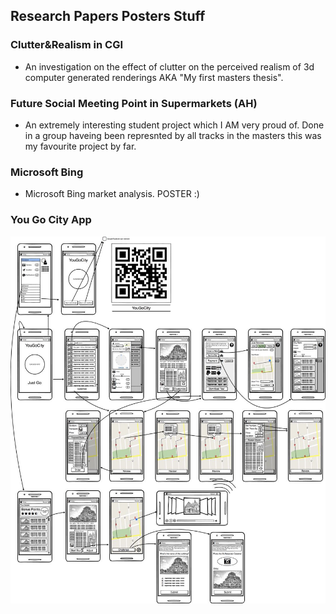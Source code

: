 ## Research Papers Posters Stuff #

### Clutter&Realism in CGI ###
* An investigation on the effect of clutter on the perceived realism of 3d computer generated renderings AKA "My first masters thesis".

### Future Social Meeting Point in Supermarkets (AH) ###
* An extremely interesting student project which I AM very proud of. Done in a group haveing been represnted by all tracks in the masters this was my favourite project by far.

### Microsoft Bing ###
* Microsoft Bing market analysis. POSTER :)

### You Go City App ###

![alt text](https://github.com/LeadShuriken/research-papers-posters/blob/master/IMG_0207.JPG?raw=true)

